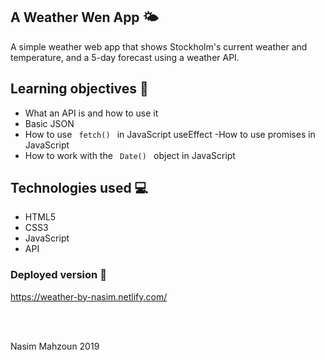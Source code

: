 ## A Weather Wen App 🌤

A simple weather web app that shows Stockholm's current weather and temperature, and a 5-day forecast using a weather API. 

## Learning objectives 🧠

- What an API is and how to use it
- Basic JSON
- How to use  <code> fetch() </code> in JavaScript useEffect 
-How to use promises in JavaScript
- How to work with the <code> Date() </code> object in JavaScript

## Technologies used 💻

- HTML5
- CSS3
- JavaScript 
- API


### Deployed version 🎯


https://weather-by-nasim.netlify.com/

<br>
<br>

<p> Nasim Mahzoun 2019 </p>

